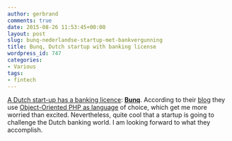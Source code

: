 ```yaml
---
author: gerbrand
comments: true
date: 2015-08-26 11:53:45+00:00
layout: post
slug: bunq-nederlandse-startup-met-bankvergunning
title: Bunq, Dutch startup with banking license
wordpress_id: 747
categories:
- Various
tags:
- fintech
---
```


[A Dutch start-up has a banking licence](http://www.dnb.nl/toezichtprofessioneel/de-consument-en-toezicht/registers/WFTDG/detail.jsp?id=c9dc52ce0358e311b55a005056b672cf): **[Bunq](https://www.bunq.com/nl/)**. According to their [blog](https://www.bunq.com/nl/blog) they use [Object-Oriented PHP as language](https://www.bunq.com/nl/blog/phava-by-bunq/) of choice, which get me more worried than excited. Nevertheless, quite cool that a startup is going to challenge the Dutch banking world. I am looking forward to what they accomplish.
